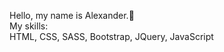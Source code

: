 Hello, my name is Alexander.👋 <br/>
My skills: <br/>
HTML, CSS, SASS, Bootstrap, JQuery, JavaScript

